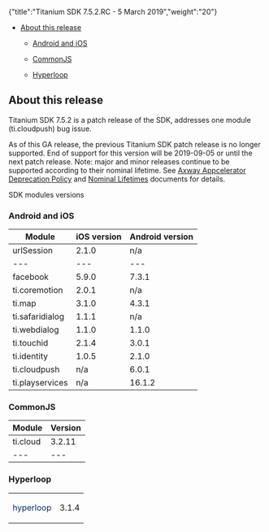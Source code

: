 {"title":"Titanium SDK 7.5.2.RC - 5 March 2019","weight":"20"}

* [About this release](#about-this-release)

    * [Android and iOS](#android-and-ios)

    * [CommonJS](#commonjs)

    * [Hyperloop](#hyperloop)

## About this release

Titanium SDK 7.5.2 is a patch release of the SDK, addresses one module (ti.cloudpush) bug issue.

As of this GA release, the previous Titanium SDK patch release is no longer supported. End of support for this version will be 2019-09-05 or until the next patch release. Note: major and minor releases continue to be supported according to their nominal lifetime. See [Axway Appcelerator Deprecation Policy](/docs/appc/AMPLIFY_Appcelerator_Services_Overview/Axway_Appcelerator_Deprecation_Policy/) and [Nominal Lifetimes](/docs/appc/AMPLIFY_Appcelerator_Services_Overview/Axway_Appcelerator_Product_Lifecycle/#nominal-lifetimes) documents for details.

SDK modules versions

### Android and iOS

| Module | iOS version | Android version |
| --- | --- | --- |
| urlSession | 2.1.0 | n/a |
| --- | --- | --- |
| facebook | 5.9.0 | 7.3.1 |
| ti.coremotion | 2.0.1 | n/a |
| ti.map | 3.1.0 | 4.3.1 |
| ti.safaridialog | 1.1.1 | n/a |
| ti.webdialog | 1.1.0 | 1.1.0 |
| ti.touchid | 2.1.4 | 3.0.1 |
| ti.identity | 1.0.5 | 2.1.0 |
| ti.cloudpush | n/a | 6.0.1 |
| ti.playservices | n/a | 16.1.2 |

### CommonJS

| Module | Version |
| --- | --- |
| ti.cloud | 3.2.11 |
| --- | --- |

### Hyperloop

<table class="confluenceTable"><thead class=""></thead><tfoot class=""></tfoot><tbody><tr><td class="confluenceTd" rowspan="1" colspan="1"><p><span style="color: #032f62;">hyperloop</span></p></td><td class="confluenceTd" rowspan="1" colspan="1"><p>3.1.4</p></td></tr></tbody></table>
